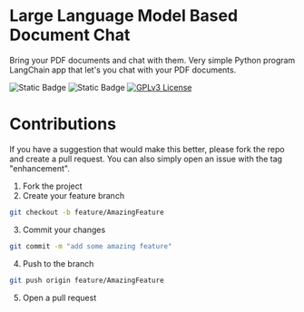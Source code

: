 # Large Language Model Based Document Chat

Bring your PDF documents and chat with them. Very simple Python program LangChain app that let's you chat with your PDF documents.

![Static Badge](https://img.shields.io/badge/Python-3.11.4-blue)
![Static Badge](https://img.shields.io/badge/Langchain-0.0.184-blue)
[![GPLv3 License](https://img.shields.io/badge/License-GPL%20v3-yellow.svg)](https://opensource.org/licenses/)

# Contributions

If you have a suggestion that would make this better, please fork the repo and create a pull request. You can also simply open an issue with the tag "enhancement".

1. Fork the project
2. Create your feature branch
```sh
git checkout -b feature/AmazingFeature
```
3. Commit your changes
```sh
git commit -m "add some amazing feature"
```
4. Push to the branch 
```sh
git push origin feature/AmazingFeature
```
5. Open a pull request